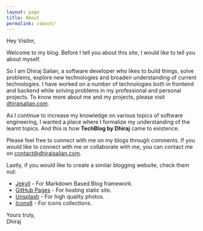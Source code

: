 ```yaml
---
layout: page
title: About
permalink: /about/
---
```


Hey Visitor,

Welcome to my blog. Before I tell you about this site, I would like to tell you about myself.

So I am Dhiraj Salian, a software developer who likes to build things, solve problems, explore new technologies
and broaden understanding of current technologies. I have worked on a number of technologies both in frontend
and backend while solving problems in my professional and personal projects. To know more about me and my projects,
please visit [dhirajsalian.com](https://dhirajsalian.com).

As I continue to increase my knowledge on various topics of software engineering, I wanted a place where I formalize
my understanding of the learnt topics. And this is how **TechBlog by Dhiraj** came to existence.

Please feel free to connect with me on my blogs through comments. If you would like to connect with me or collaborate
with me, you can contact me on [contact@dhirajsalian.com](mailto:contact@dhirajsalian.com).

Lastly, if you would like to create a similar blogging website, check them out:
 * [Jekyll](https://jekyllrb.com/) - For Markdown Based Blog framework.
 * [GitHub Pages](https://pages.github.com) - For hosting static site.
 * [Unsplash](https://unsplash.com) - For high quality photos.
 * [Icons8](https://icons8.com) - For icons collections.

Yours truly,</br>
Dhiraj